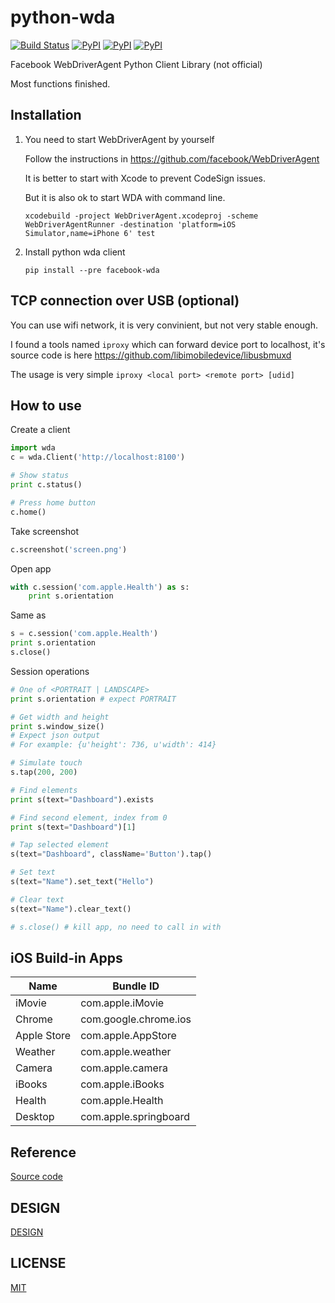 # python-wda
[![Build Status](https://travis-ci.org/codeskyblue/python-wda.svg?branch=master)](https://travis-ci.org/codeskyblue/python-wda)
[![PyPI](https://img.shields.io/pypi/v/facebook-wda.svg)](https://pypi.python.org/pypi/facebook-wda)
[![PyPI](https://img.shields.io/pypi/dm/facebook-wda.svg)](https://pypi.python.org/pypi/facebook-wda)
[![PyPI](https://img.shields.io/pypi/l/facebook-wda.svg)]()

Facebook WebDriverAgent Python Client Library (not official)

Most functions finished.

## Installation
1. You need to start WebDriverAgent by yourself

	Follow the instructions in <https://github.com/facebook/WebDriverAgent>

	It is better to start with Xcode to prevent CodeSign issues.

	But it is also ok to start WDA with command line.

	```
	xcodebuild -project WebDriverAgent.xcodeproj -scheme WebDriverAgentRunner -destination 'platform=iOS Simulator,name=iPhone 6' test
	```

2. Install python wda client

	```
	pip install --pre facebook-wda
	```

## TCP connection over USB (optional)
You can use wifi network, it is very convinient, but not very stable enough.

I found a tools named `iproxy` which can forward device port to localhost, it\'s source code is here <https://github.com/libimobiledevice/libusbmuxd>

The usage is very simple `iproxy <local port> <remote port> [udid]`

## How to use
Create a client

```py
import wda
c = wda.Client('http://localhost:8100')

# Show status
print c.status()

# Press home button
c.home()
```

Take screenshot

```py
c.screenshot('screen.png')
```

Open app

```py
with c.session('com.apple.Health') as s:
	print s.orientation
```

Same as

```py
s = c.session('com.apple.Health')
print s.orientation
s.close()
```

Session operations

```py
# One of <PORTRAIT | LANDSCAPE>
print s.orientation # expect PORTRAIT

# Get width and height
print s.window_size()
# Expect json output
# For example: {u'height': 736, u'width': 414}

# Simulate touch
s.tap(200, 200)

# Find elements
print s(text="Dashboard").exists

# Find second element, index from 0
print s(text="Dashboard")[1]

# Tap selected element
s(text="Dashboard", className='Button').tap()

# Set text
s(text="Name").set_text("Hello")

# Clear text
s(text="Name").clear_text()

# s.close() # kill app, no need to call in with
```

## iOS Build-in Apps
|   Name | Bundle ID          |
|--------|--------------------|
| iMovie | com.apple.iMovie |
| Chrome | com.google.chrome.ios |
| Apple Store | com.apple.AppStore |
| Weather | com.apple.weather |
| Camera | com.apple.camera |
| iBooks | com.apple.iBooks |
| Health | com.apple.Health |
| Desktop | com.apple.springboard |

## Reference
[Source code](https://github.com/facebook/WebDriverAgent/blob/master/WebDriverAgentLib/Commands/FBElementCommands.m#L62)
 
## DESIGN
[DESIGN](DESIGN.md)

## LICENSE
[MIT](LICENSE)
